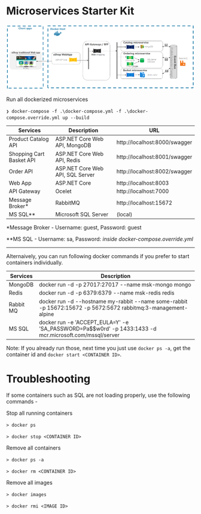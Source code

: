 # Microservices Starter Kit

![Architecture](./docs/architecture.png)

Run all dockerized microservices

`❯ docker-compose -f .\docker-compose.yml -f .\docker-compose.override.yml up --build`

| Services                 | Description                      | URL                           |
| ------------------------ | -------------------------------- | ----------------------------- |
| Product Catalog API      | ASP.NET Core Web API, MongoDB    | http://localhost:8000/swagger |
| Shopping Cart Basket API | ASP.NET Core Web API, Redis      | http://localhost:8001/swagger |
| Order API                | ASP.NET Core Web API, SQL Server | http://localhost:8002/swagger |
| Web App                  | ASP.NET Core                     | http://localhost:8003         |
| API Gateway              | Ocelet                           | http://localhost:7000         |
| Message Broker\*         | RabbitMQ                         | http://localhost:15672        |
| MS SQL\*\*               | Microsoft SQL Server             | (local)                       |

\*Message Broker - Username: guest, Password: guest

\*\*MS SQL - Username: sa, Password: _inside docker-compose.override.yml_

---

Alternaively, you can run following docker commands if you prefer to start containers individually.

| Services  | Description                                                                                                    |
| --------- | -------------------------------------------------------------------------------------------------------------- |
| MongoDB   | docker run -d -p 27017:27017 --name msk-mongo mongo                                                            |
| Redis     | docker run -d -p 6379:6379 --name msk-redis redis                                                              |
| Rabbit MQ | docker run -d --hostname my-rabbit --name some-rabbit -p 15672:15672 -p 5672:5672 rabbitmq:3-management-alpine |
| MS SQL    | docker run -e 'ACCEPT_EULA=Y' -e 'SA_PASSWORD=Pa\$\$w0rd' -p 1433:1433 -d mcr.microsoft.com/mssql/server       |

Note: If you already run those, next time you just use `docker ps -a`, get the container id and `docker start <CONTAINER ID>`.

# Troubleshooting

If some containers such as SQL are not loading properly, use the following commands -

Stop all running containers

`> docker ps`

`> docker stop <CONTAINER ID>`

Remove all containers

`> docker ps -a`

`> docker rm <CONTAINER ID>`

Remove all images

`> docker images`

`> docker rmi <IMAGE ID>`
